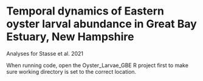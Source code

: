 # Temporal dynamics of Eastern oyster larval abundance in Great Bay Estuary, New Hampshire
Analyses for Stasse et al. 2021 


When running code, open the Oyster_Larvae_GBE R project first to make sure working directory is set to the correct location.
